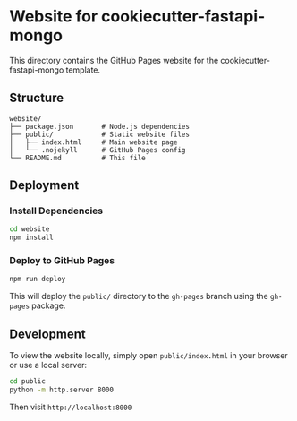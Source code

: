 # Website for cookiecutter-fastapi-mongo

This directory contains the GitHub Pages website for the cookiecutter-fastapi-mongo template.

## Structure
```
website/
├── package.json       # Node.js dependencies
├── public/            # Static website files
│   ├── index.html     # Main website page
│   └── .nojekyll      # GitHub Pages config
└── README.md          # This file
```

## Deployment

### Install Dependencies
```bash
cd website
npm install
```

### Deploy to GitHub Pages
```bash
npm run deploy
```

This will deploy the `public/` directory to the `gh-pages` branch using the `gh-pages` package.

## Development

To view the website locally, simply open `public/index.html` in your browser or use a local server:

```bash
cd public
python -m http.server 8000
```

Then visit `http://localhost:8000`
